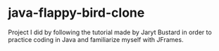 # java-flappy-bird-clone
Project I did by following the tutorial made by Jaryt Bustard in order to practice coding in Java and familiarize myself with JFrames.
